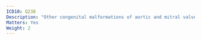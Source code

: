 ```yaml
---
ICD10: Q238
Description: "Other congenital malformations of aortic and mitral valves"
Matters: Yes
Weight: 2
---
```

